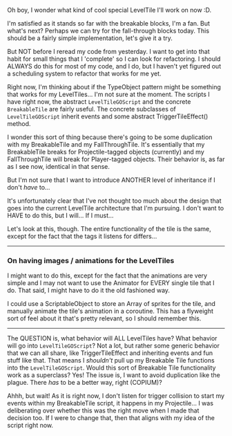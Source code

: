 Oh boy, I wonder what kind of cool special LevelTile I'll work on now :D.

I'm satisfied as it stands so far with the breakable blocks, I'm a fan. But what's next? Perhaps we can try for the fall-through blocks today. This should be a fairly simple implementation, let's give it a try.

But NOT before I reread my code from yesterday. I want to get into that habit for small things that I 'complete' so I can look for refactoring. I should ALWAYS do this for most of my code, and I do, but I haven't yet figured out a scheduling system to refactor that works for me yet.

Right now, I'm thinking about if the TypeObject pattern might be something that works for my LevelTiles... I'm not sure at the moment. The scripts I have right now, the abstract `LevelTileGOScript` and the concrete `BreakableTile`  are fairly useful. The concrete subclasses of `LevelTileGOScript` inherit events and some abstract TriggerTileEffect() method.

I wonder this sort of thing because there's going to be some duplication with my BreakableTile and my FallThroughTile. It's essentially that my BreakableTile breaks for Projectile-tagged objects (currently) and my FallThroughTile will break for Player-tagged objects. Their behavior is, as far as I see now, identical in that sense.

But I'm not sure that I want to introduce ANOTHER level of inheritance if I don't *have* to...

It's unfortunately clear that I've not thought too much about the design that goes into the current LevelTile architecture that I'm pursuing. I don't want to HAVE to do this, but I will... If I must...

Let's look at this, though. The entire functionality of the tile is the same, except for the fact that the tags it listens for differs...

---
### On having images / animations for the LevelTiles
I might want to do this, except for the fact that the animations are very simple and I may not want to use the Animator for EVERY single tile that I do. That said, I might have to do it the old fashioned way.

I could use a ScriptableObject to store an Array of sprites for the tile, and manually animate the tile's animation in a coroutine. This has a flyweight sort of feel about it that's pretty relevant, so I should remember this.

---

The QUESTION is, what behavior will ALL LevelTiles have? What behavior will go into `LevelTileGOScript`? Not a lot, but rather some generic behavior that we can all share, like TriggerTileEffect and inheriting events and fun stuff like that. That means I *shouldn't* pull up my Breakable Tile functions into the `LevelTileGOScript`. Would this sort of Breakable Tile functionality work as a superclass? Yes! The issue is, I want to avoid duplication like the plague. There *has* to be a better way, right (COPIUM)?

Ahhh, but wait! As it is right now, I don't listen for trigger collision to start my events within my BreakableTile script, it happens in my Projectile... I was deliberating over whether this was the right move when I made that decision too.
If I were to change that, then that aligns with my idea of the script right now.